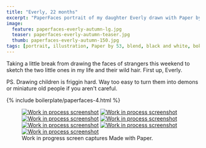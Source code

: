 ```yaml
---
title: "Everly, 22 months"
excerpt: "PaperFaces portrait of my daughter Everly drawn with Paper by 53 on an iPad."
image: 
  feature: paperfaces-everly-autumn-lg.jpg
  teaser: paperfaces-everly-autumn-teaser.jpg
  thumb: paperfaces-everly-autumn-150.jpg
tags: [portrait, illustration, Paper by 53, blend, black and white, bokeh, twins]
---
```


Taking a little break from drawing the faces of strangers this weekend to sketch the two little ones in my life and their wild hair. First up, Everly.

PS. Drawing children is friggin hard. Way too easy to turn them into demons or miniature old people if you aren't careful.

{% include boilerplate/paperfaces-4.html %}

<figure class="third">
  <a href="{{ site.url }}/images/paperfaces-everly-autumn-process-1-lg.jpg"><img src="{{ site.url }}/images/paperfaces-everly-autumn-process-1-600.jpg" alt="Work in process screenshot"></a>
  <a href="{{ site.url }}/images/paperfaces-everly-autumn-process-2-lg.jpg"><img src="{{ site.url }}/images/paperfaces-everly-autumn-process-2-600.jpg" alt="Work in process screenshot"></a>
  <a href="{{ site.url }}/images/paperfaces-everly-autumn-process-3-lg.jpg"><img src="{{ site.url }}/images/paperfaces-everly-autumn-process-3-600.jpg" alt="Work in process screenshot"></a>
  <a href="{{ site.url }}/images/paperfaces-everly-autumn-process-4-lg.jpg"><img src="{{ site.url }}/images/paperfaces-everly-autumn-process-4-600.jpg" alt="Work in process screenshot"></a>
  <a href="{{ site.url }}/images/paperfaces-everly-autumn-process-5-lg.jpg"><img src="{{ site.url }}/images/paperfaces-everly-autumn-process-5-600.jpg" alt="Work in process screenshot"></a>
  <a href="{{ site.url }}/images/paperfaces-everly-autumn-process-6-lg.jpg"><img src="{{ site.url }}/images/paperfaces-everly-autumn-process-6-600.jpg" alt="Work in process screenshot"></a>
  <a href="{{ site.url }}/images/paperfaces-everly-autumn-process-7-lg.jpg"><img src="{{ site.url }}/images/paperfaces-everly-autumn-process-7-600.jpg" alt="Work in process screenshot"></a>
  <figcaption>Work in progress screen captures Made with Paper.</figcaption>
</figure>
